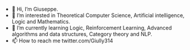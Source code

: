 - 👋 Hi, I’m Giuseppe.
- 👀 I’m interested in Theoretical Computer Science, Artificial intelligence, Logic and Mathematics.
- 🌱 I’m currently learning Logic, Reinforcement Learning, Advanced algorithms and data structures, Category theory and NLP.
- 📫 How to reach me twitter.com/Giully314
